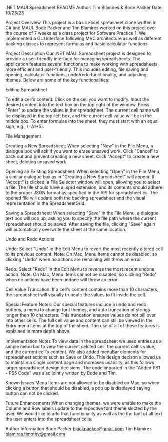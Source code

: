 .NET MAUI Spreadsheet README
Author: Tim Blamires & Bode Packer
Date: 10/23/23

Project Overview
This project is a basic Excel spreasheet clone written in C# and MAUI. Bode Packer and Tim Blamires worked on this project over the course of 7 weeks as a class project for Software Practice 1. We implemented a GUI interface following MVC architecture as well as different backing classes to represent formulas and basic calculator functions. 

Project Description
Our .NET MAUI Spreadsheet project is designed to provide a user-friendly interface for managing spreadsheets. The application features several functions to make working with spreadsheets more efficient and user-friendly. This includes editing, file saving and opening, calculator functions, undo/redo functionality, and adjusting themes. Below are some of the key functionalities:

Editing Spreadsheet

To edit a cell's content:
Click on the cell you want to modify.
Input the desired content into the text box on the top right of the window.
Press "Enter" to update the values in the spreadsheet.
The current cell name will be displayed in the top-left box, and the current cell value will be in the middle box.
To enter formulas into the sheet, they must start with an equal sign, e.g., (=A1+5).

File Management

Creating a New Spreadsheet: 
When selecting "New" in the File Menu, a dialogue box will ask if you want to erase unsaved work.
Click "Cancel" to back out and prevent creating a new sheet.
Click "Accept" to create a new sheet, deleting unsaved work.

Opening an Existing Spreadsheet:
When selecting "Open" in the File Menu, a similar dialogue box as in "Creating a New Spreadsheet" will appear.
If "Accept" is clicked, a File Selector window will open, allowing you to select a file.
The file should have a .sprd extension, and its contents should adhere to the proper JSON format as specified in the API for spreadsheet.cs.
The opened file will update both the backing spreadsheet and the visual representation in the SpreadsheetGrid.

Saving a Spreadsheet:
When selecting "Save" in the File Menu, a dialogue text box will pop up, asking you to specify the file path where the current spreadsheet should be saved.
After saving the file, clicking "Save" again will automatically overwrite the sheet at the same location.

Undo and Redo Actions

Undo:
Select "Undo" in the Edit Menu to revert the most recently altered cell to its previous content.
Note: On Mac, Menu Items cannot be disabled, so clicking "Undo" when no actions are remaining will throw an error.

Redo:
Select "Redo" in the Edit Menu to reverse the most recent undone action.
Note: On Mac, Menu Items cannot be disabled, so clicking "Redo" when no actions have been undone will throw an error.

Cell Value Truncation:
If a cell's content contains more than 10 characters, the spreadsheet will visually truncate the values to fit inside the cell.

Special Feature Notes:
Our special features include a undo and redo buttons, a menu to change font themes, and auto truncation of strings longer then 10 characters. This truncation ensures values do not pill over into other cells. The full cell value and content can still be viewed in the Entry menu items at the top of the sheet. The use of all of these features is explained in more depth above. 

Implementation Notes
To view data in the spreadsheet we used entries as a simple menu bar to view the current selcted cell, the current cell's value, and the current cell's content. We also added menuBar elements for spreadsheet actions such as Save or Undo. This design decison allowed us to maintain a single content page and increases usability, as this follows larger spreadsheet design decisions. The code imported in the "Added PS1 - PS5 Code" was also jointly written by Bode and Tim.

Known Issues
Menu Items are not allowed to be disabled on Mac, so when clicking a button that should be disabled, a pop up is displayed saying button can not be clicked. 

Future Enhancements
When changing themes, we were unable to make the Column and Row labels update to the repective font theme slected by the user. We would like to add that functionality as well as the the font of all text the user enters into the spreadsheet cells.

Author Information
Bode Packer
bjackpacker@gmail.com
Tim Blamires
blamires.timothy@gmail.com
